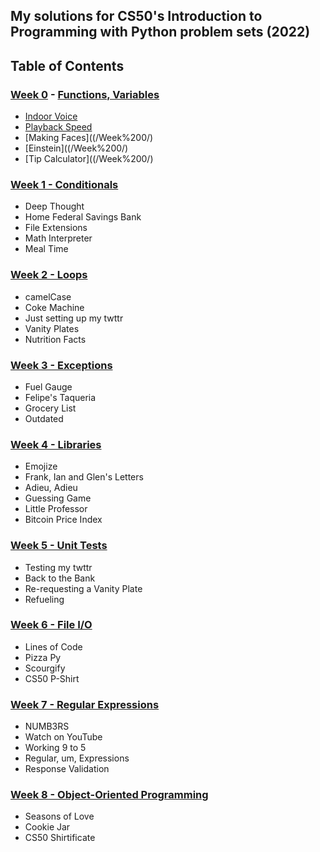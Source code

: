 ## My solutions for CS50's Introduction to Programming with Python problem sets (2022)

## Table of Contents
### [Week 0](/Week%200/) - [Functions, Variables](https://cs50.harvard.edu/python/2022/weeks/0/)
- [Indoor Voice](/Week%200/)
- [Playback Speed](/Week%200/)
- [Making Faces]((/Week%200/)
- [Einstein]((/Week%200/)
- [Tip Calculator]((/Week%200/)

  
### [Week 1 - Conditionals](https://cs50.harvard.edu/python/2022/weeks/1/)
- Deep Thought
- Home Federal Savings Bank
- File Extensions
- Math Interpreter
- Meal Time

  
### [Week 2 - Loops](https://cs50.harvard.edu/python/2022/weeks/2/)
- camelCase
- Coke Machine
- Just setting up my twttr
- Vanity Plates
- Nutrition Facts

  
### [Week 3 - Exceptions](https://cs50.harvard.edu/python/2022/weeks/3/)
- Fuel Gauge
- Felipe's Taqueria
- Grocery List
- Outdated

  
### [Week 4 - Libraries](https://cs50.harvard.edu/python/2022/weeks/4/)
- Emojize
- Frank, Ian and Glen's Letters
- Adieu, Adieu
- Guessing Game
- Little Professor
- Bitcoin Price Index

  
### [Week 5 - Unit Tests](https://cs50.harvard.edu/python/2022/weeks/5/)
- Testing my twttr
- Back to the Bank
- Re-requesting a Vanity Plate
- Refueling

  
### [Week 6 - File I/O](https://cs50.harvard.edu/python/2022/weeks/6/)
- Lines of Code
- Pizza Py
- Scourgify
- CS50 P-Shirt

  
### [Week 7 - Regular Expressions](https://cs50.harvard.edu/python/2022/weeks/7/)
- NUMB3RS
- Watch on YouTube
- Working 9 to 5
- Regular, um, Expressions
- Response Validation


### [Week 8 - Object-Oriented Programming](https://cs50.harvard.edu/python/2022/weeks/8/)
- Seasons of Love
- Cookie Jar
- CS50 Shirtificate
